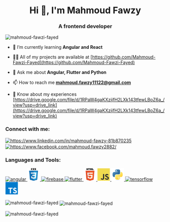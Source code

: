 <h1 align="center">Hi 👋, I'm Mahmoud Fawzy</h1>
<h3 align="center">A frontend developer</h3>

<p align="left"> <img src="https://komarev.com/ghpvc/?username=mahmoud-fawzi-fayed&label=Profile%20views&color=0e75b6&style=flat" alt="mahmoud-fawzi-fayed" /> </p>

- 🌱 I’m currently learning **Angular and React**

- 👨‍💻 All of my projects are available at [https://github.com/Mahmoud-Fawzi-Fayed](https://github.com/Mahmoud-Fawzi-Fayed)

- 💬 Ask me about **Angular, Flutter and Python**

- 📫 How to reach me **mahmoud.fawzy11122@gmail.com**

- 📄 Know about my experiences [https://drive.google.com/file/d/1RPaW4gaKXzijfH2LXk143tfewLBoZ6a_/view?usp=drive_link](https://drive.google.com/file/d/1RPaW4gaKXzijfH2LXk143tfewLBoZ6a_/view?usp=drive_link)

<h3 align="left">Connect with me:</h3>
<p align="left">
<a href="https://linkedin.com/in/https://www.linkedin.com/in/mahmoud-fawzy-81b870235" target="blank"><img align="center" src="https://raw.githubusercontent.com/rahuldkjain/github-profile-readme-generator/master/src/images/icons/Social/linked-in-alt.svg" alt="https://www.linkedin.com/in/mahmoud-fawzy-81b870235" height="30" width="40" /></a>
<a href="https://fb.com/https://www.facebook.com/mahmoud.fawzy2882/" target="blank"><img align="center" src="https://raw.githubusercontent.com/rahuldkjain/github-profile-readme-generator/master/src/images/icons/Social/facebook.svg" alt="https://www.facebook.com/mahmoud.fawzy2882/" height="30" width="40" /></a>
</p>

<h3 align="left">Languages and Tools:</h3>
<p align="left"> <a href="https://angular.io" target="_blank" rel="noreferrer"> <img src="https://angular.io/assets/images/logos/angular/angular.svg" alt="angular" width="40" height="40"/> </a> <a href="https://www.w3schools.com/css/" target="_blank" rel="noreferrer"> <img src="https://raw.githubusercontent.com/devicons/devicon/master/icons/css3/css3-original-wordmark.svg" alt="css3" width="40" height="40"/> </a> <a href="https://firebase.google.com/" target="_blank" rel="noreferrer"> <img src="https://www.vectorlogo.zone/logos/firebase/firebase-icon.svg" alt="firebase" width="40" height="40"/> </a> <a href="https://flutter.dev" target="_blank" rel="noreferrer"> <img src="https://www.vectorlogo.zone/logos/flutterio/flutterio-icon.svg" alt="flutter" width="40" height="40"/> </a> <a href="https://www.w3.org/html/" target="_blank" rel="noreferrer"> <img src="https://raw.githubusercontent.com/devicons/devicon/master/icons/html5/html5-original-wordmark.svg" alt="html5" width="40" height="40"/> </a> <a href="https://developer.mozilla.org/en-US/docs/Web/JavaScript" target="_blank" rel="noreferrer"> <img src="https://raw.githubusercontent.com/devicons/devicon/master/icons/javascript/javascript-original.svg" alt="javascript" width="40" height="40"/> </a> <a href="https://www.python.org" target="_blank" rel="noreferrer"> <img src="https://raw.githubusercontent.com/devicons/devicon/master/icons/python/python-original.svg" alt="python" width="40" height="40"/> </a> <a href="https://www.tensorflow.org" target="_blank" rel="noreferrer"> <img src="https://www.vectorlogo.zone/logos/tensorflow/tensorflow-icon.svg" alt="tensorflow" width="40" height="40"/> </a> <a href="https://www.typescriptlang.org/" target="_blank" rel="noreferrer"> <img src="https://raw.githubusercontent.com/devicons/devicon/master/icons/typescript/typescript-original.svg" alt="typescript" width="40" height="40"/> </a> </p>

<p><img align="left" src="https://github-readme-stats.vercel.app/api/top-langs?username=mahmoud-fawzi-fayed&show_icons=true&locale=en&layout=compact" alt="mahmoud-fawzi-fayed" /></p>

<p>&nbsp;<img align="center" src="https://github-readme-stats.vercel.app/api?username=mahmoud-fawzi-fayed&show_icons=true&locale=en" alt="mahmoud-fawzi-fayed" /></p>

<p><img align="center" src="https://github-readme-streak-stats.herokuapp.com/?user=mahmoud-fawzi-fayed&" alt="mahmoud-fawzi-fayed" /></p>
